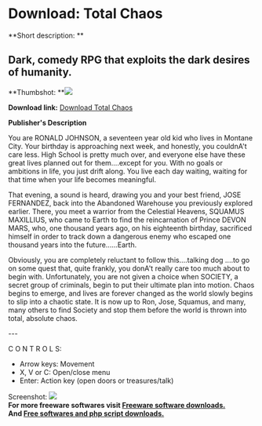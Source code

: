 # Download: Total Chaos

**Short description: **

## Dark, comedy RPG that exploits the dark desires of humanity.

  
**Thumbshot: **![](http://www.freewarefiles.com/screenshot/totalchaos_md.gif)   
  
**Download link:** [Download Total Chaos](http://freesoftwares.boysofts.com/Total-Chaos_program_39796.html)  
  

**Publisher's Description**  
  

You are RONALD JOHNSON, a seventeen year old kid who lives in Montane City.
Your birthday is approaching next week, and honestly, you couldnA't care less.
High School is pretty much over, and everyone else have these great lives
planned out for them....except for you. With no goals or ambitions in life,
you just drift along. You live each day waiting, waiting for that time when
your life becomes meaningful.

That evening, a sound is heard, drawing you and your best friend, JOSE
FERNANDEZ, back into the Abandoned Warehouse you previously explored earlier.
There, you meet a warrior from the Celestial Heavens, SQUAMUS MAXILLIUS, who
came to Earth to find the reincarnation of Prince DEVON MARS, who, one
thousand years ago, on his eighteenth birthday, sacrificed himself in order to
track down a dangerous enemy who escaped one thousand years into the
future......Earth.

Obviously, you are completely reluctant to follow this....talking dog ....to
go on some quest that, quite frankly, you donA't really care too much about to
begin with. Unfortunately, you are not given a choice when SOCIETY, a secret
group of criminals, begin to put their ultimate plan into motion. Chaos begins
to emerge, and lives are forever changed as the world slowly begins to slip
into a chaotic state. It is now up to Ron, Jose, Squamus, and many, many
others to find Society and stop them before the world is thrown into total,
absolute chaos.

\---

C O N T R O L S:

  * Arrow keys: Movement 
  * X, V or C: Open/close menu 
  * Enter: Action key (open doors or treasures/talk) 

  
  
Screenshot: ![](http://www.freewarefiles.com/screenshot/totalchaos.gif)  
**For more freeware softwares visit [Freeware software downloads.](http://freesoftwares.boysofts.com/)**   
**And [Free softwares and php script downloads.](http://www.boysofts.com/)**

